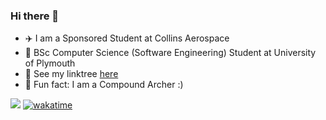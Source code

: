### Hi there 👋

- ✈️ I am a Sponsored Student at Collins Aerospace
- 📖 BSc Computer Science (Software Engineering) Student at University of Plymouth
- 🌳 See my linktree [here](https://linktr.ee/coreyrichardson)
- 🏹 Fun fact: I am a Compound Archer :)
<!-- - 😄 Pronouns: ... -->
<!-- - 🌱 To see what I'm currently learning, view my [learning repository](https://github.com/corey-richardson/learning) -->

![](https://wakatime.com/share/@coreyrichardson/f280cdfe-dcfc-4b1a-ad64-8177cbf22216.svg)
[![wakatime](https://wakatime.com/badge/user/55c30436-1509-4eb9-9f18-fa9b7c6060c4.svg)](https://wakatime.com/@55c30436-1509-4eb9-9f18-fa9b7c6060c4)


<!-- &layout=compact --!>
